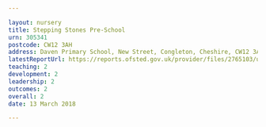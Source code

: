 ```yaml
---

layout: nursery
title: Stepping Stones Pre-School
urn: 305341
postcode: CW12 3AH
address: Daven Primary School, New Street, Congleton, Cheshire, CW12 3AH
latestReportUrl: https://reports.ofsted.gov.uk/provider/files/2765103/urn/305341.pdf
teaching: 2
development: 2
leadership: 2
outcomes: 2
overall: 2
date: 13 March 2018

---
```

